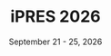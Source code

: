 ---
date: September 21 - 25, 2026
layout: ipres
location: Copenhagen, Denmark
parent: iPRES
proceedings_full: ''
proceedings_ideals: ''
proceedings_osf: ''
proceedings_phaidra: ''
session_recordings: ''
title: iPRES 2026
website: ''
website_mirror_ipres: ''
website_status: ''
year: 2026
---